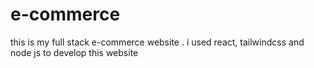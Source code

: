 # e-commerce
this is my full stack e-commerce website . i used react, tailwindcss and node js to develop this website

